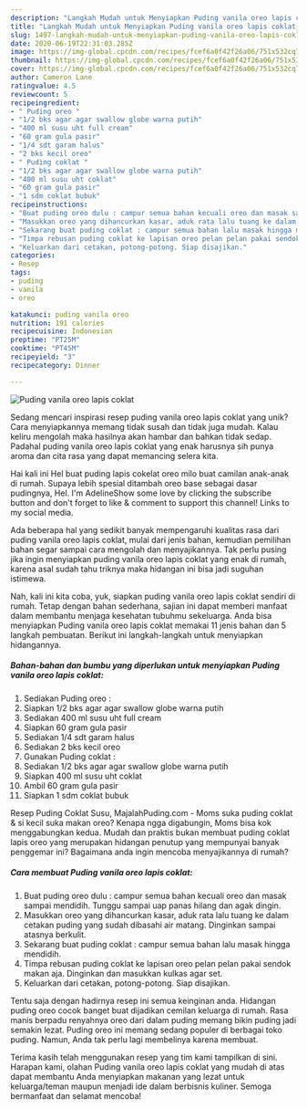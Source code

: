 ```yaml
---
description: "Langkah Mudah untuk Menyiapkan Puding vanila oreo lapis coklat yang Enak"
title: "Langkah Mudah untuk Menyiapkan Puding vanila oreo lapis coklat yang Enak"
slug: 1497-langkah-mudah-untuk-menyiapkan-puding-vanila-oreo-lapis-coklat-yang-enak
date: 2020-06-19T22:31:03.285Z
image: https://img-global.cpcdn.com/recipes/fcef6a0f42f26a06/751x532cq70/puding-vanila-oreo-lapis-coklat-foto-resep-utama.jpg
thumbnail: https://img-global.cpcdn.com/recipes/fcef6a0f42f26a06/751x532cq70/puding-vanila-oreo-lapis-coklat-foto-resep-utama.jpg
cover: https://img-global.cpcdn.com/recipes/fcef6a0f42f26a06/751x532cq70/puding-vanila-oreo-lapis-coklat-foto-resep-utama.jpg
author: Cameron Lane
ratingvalue: 4.5
reviewcount: 5
recipeingredient:
- " Puding oreo "
- "1/2 bks agar agar swallow globe warna putih"
- "400 ml susu uht full cream"
- "60 gram gula pasir"
- "1/4 sdt garam halus"
- "2 bks kecil oreo"
- " Puding coklat "
- "1/2 bks agar agar swallow globe warna putih"
- "400 ml susu uht coklat"
- "60 gram gula pasir"
- "1 sdm coklat bubuk"
recipeinstructions:
- "Buat puding oreo dulu : campur semua bahan kecuali oreo dan masak sampai mendidih. Tunggu sampai uap panas hilang dan agak dingin."
- "Masukkan oreo yang dihancurkan kasar, aduk rata lalu tuang ke dalam cetakan puding yang sudah dibasahi air matang. Dinginkan sampai atasnya berkulit."
- "Sekarang buat puding coklat : campur semua bahan lalu masak hingga mendidih."
- "Timpa rebusan puding coklat ke lapisan oreo pelan pelan pakai sendok makan aja. Dinginkan dan masukkan kulkas agar set."
- "Keluarkan dari cetakan, potong-potong. Siap disajikan."
categories:
- Resep
tags:
- puding
- vanila
- oreo

katakunci: puding vanila oreo 
nutrition: 191 calories
recipecuisine: Indonesian
preptime: "PT25M"
cooktime: "PT45M"
recipeyield: "3"
recipecategory: Dinner

---
```



![Puding vanila oreo lapis coklat](https://img-global.cpcdn.com/recipes/fcef6a0f42f26a06/751x532cq70/puding-vanila-oreo-lapis-coklat-foto-resep-utama.jpg)

Sedang mencari inspirasi resep puding vanila oreo lapis coklat yang unik? Cara menyiapkannya memang tidak susah dan tidak juga mudah. Kalau keliru mengolah maka hasilnya akan hambar dan bahkan tidak sedap. Padahal puding vanila oreo lapis coklat yang enak harusnya sih punya aroma dan cita rasa yang dapat memancing selera kita.

Hai kali ini Hel buat puding lapis cokelat oreo milo buat camilan anak-anak di rumah. Supaya lebih spesial ditambah oreo base sebagai dasar pudingnya, Hel. I&#39;m AdelineShow some love by clicking the subscribe button and don&#39;t forget to like &amp; comment to support this channel! ‍Links to my social media.

Ada beberapa hal yang sedikit banyak mempengaruhi kualitas rasa dari puding vanila oreo lapis coklat, mulai dari jenis bahan, kemudian pemilihan bahan segar sampai cara mengolah dan menyajikannya. Tak perlu pusing jika ingin menyiapkan puding vanila oreo lapis coklat yang enak di rumah, karena asal sudah tahu triknya maka hidangan ini bisa jadi suguhan istimewa.


Nah, kali ini kita coba, yuk, siapkan puding vanila oreo lapis coklat sendiri di rumah. Tetap dengan bahan sederhana, sajian ini dapat memberi manfaat dalam membantu menjaga kesehatan tubuhmu sekeluarga. Anda bisa menyiapkan Puding vanila oreo lapis coklat memakai 11 jenis bahan dan 5 langkah pembuatan. Berikut ini langkah-langkah untuk menyiapkan hidangannya.

<!--inarticleads1-->

##### Bahan-bahan dan bumbu yang diperlukan untuk menyiapkan Puding vanila oreo lapis coklat:

1. Sediakan  Puding oreo :
1. Siapkan 1/2 bks agar agar swallow globe warna putih
1. Sediakan 400 ml susu uht full cream
1. Siapkan 60 gram gula pasir
1. Sediakan 1/4 sdt garam halus
1. Sediakan 2 bks kecil oreo
1. Gunakan  Puding coklat :
1. Sediakan 1/2 bks agar agar swallow globe warna putih
1. Siapkan 400 ml susu uht coklat
1. Ambil 60 gram gula pasir
1. Siapkan 1 sdm coklat bubuk


Resep Puding Coklat Susu, MajalahPuding.com - Moms suka puding coklat &amp; si kecil suka makan oreo? Kenapa ngga digabungin, Moms bisa kok menggabungkan kedua. Mudah dan praktis bukan membuat puding coklat lapis oreo yang merupakan hidangan penutup yang mempunyai banyak penggemar ini? Bagaimana anda ingin mencoba menyajikannya di rumah? 

<!--inarticleads2-->

##### Cara membuat Puding vanila oreo lapis coklat:

1. Buat puding oreo dulu : campur semua bahan kecuali oreo dan masak sampai mendidih. Tunggu sampai uap panas hilang dan agak dingin.
1. Masukkan oreo yang dihancurkan kasar, aduk rata lalu tuang ke dalam cetakan puding yang sudah dibasahi air matang. Dinginkan sampai atasnya berkulit.
1. Sekarang buat puding coklat : campur semua bahan lalu masak hingga mendidih.
1. Timpa rebusan puding coklat ke lapisan oreo pelan pelan pakai sendok makan aja. Dinginkan dan masukkan kulkas agar set.
1. Keluarkan dari cetakan, potong-potong. Siap disajikan.


Tentu saja dengan hadirnya resep ini semua keinginan anda. Hidangan puding oreo cocok banget buat dijadikan cemilan keluarga di rumah. Rasa manis berpadu renyahnya oreo dari dalam puding memang bikin puding jadi semakin lezat. Puding oreo ini memang sedang populer di berbagai toko puding. Namun, Anda tak perlu lagi membelinya karena membuat. 

Terima kasih telah menggunakan resep yang tim kami tampilkan di sini. Harapan kami, olahan Puding vanila oreo lapis coklat yang mudah di atas dapat membantu Anda menyiapkan makanan yang lezat untuk keluarga/teman maupun menjadi ide dalam berbisnis kuliner. Semoga bermanfaat dan selamat mencoba!
